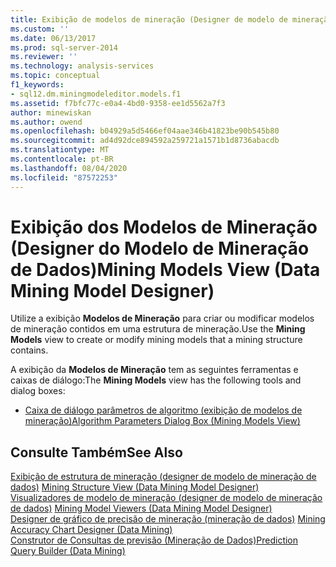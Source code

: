```yaml
---
title: Exibição de modelos de mineração (Designer de modelo de mineração de dados) | Microsoft Docs
ms.custom: ''
ms.date: 06/13/2017
ms.prod: sql-server-2014
ms.reviewer: ''
ms.technology: analysis-services
ms.topic: conceptual
f1_keywords:
- sql12.dm.miningmodeleditor.models.f1
ms.assetid: f7bfc77c-e0a4-4bd0-9358-ee1d5562a7f3
author: minewiskan
ms.author: owend
ms.openlocfilehash: b04929a5d5466ef04aae346b41823be90b545b80
ms.sourcegitcommit: ad4d92dce894592a259721a1571b1d8736abacdb
ms.translationtype: MT
ms.contentlocale: pt-BR
ms.lasthandoff: 08/04/2020
ms.locfileid: "87572253"
---
```

# <a name="mining-models-view-data-mining-model-designer"></a><span data-ttu-id="5f04b-102">Exibição dos Modelos de Mineração (Designer do Modelo de Mineração de Dados)</span><span class="sxs-lookup"><span data-stu-id="5f04b-102">Mining Models View (Data Mining Model Designer)</span></span>
  <span data-ttu-id="5f04b-103">Utilize a exibição **Modelos de Mineração** para criar ou modificar modelos de mineração contidos em uma estrutura de mineração.</span><span class="sxs-lookup"><span data-stu-id="5f04b-103">Use the **Mining Models** view to create or modify mining models that a mining structure contains.</span></span>  
  
 <span data-ttu-id="5f04b-104">A exibição da **Modelos de Mineração** tem as seguintes ferramentas e caixas de diálogo:</span><span class="sxs-lookup"><span data-stu-id="5f04b-104">The **Mining Models** view has the following tools and dialog boxes:</span></span>  
  
-   [<span data-ttu-id="5f04b-105">Caixa de diálogo parâmetros de algoritmo &#40;exibição de modelos de mineração&#41;</span><span class="sxs-lookup"><span data-stu-id="5f04b-105">Algorithm Parameters Dialog Box &#40;Mining Models View&#41;</span></span>](algorithm-parameters-dialog-box-mining-models-view.md)  
  
## <a name="see-also"></a><span data-ttu-id="5f04b-106">Consulte Também</span><span class="sxs-lookup"><span data-stu-id="5f04b-106">See Also</span></span>  
 <span data-ttu-id="5f04b-107">[Exibição de estrutura de mineração &#40;designer de modelo de mineração de dados&#41;](mining-structure-view-data-mining-model-designer.md) </span><span class="sxs-lookup"><span data-stu-id="5f04b-107">[Mining Structure View &#40;Data Mining Model Designer&#41;](mining-structure-view-data-mining-model-designer.md) </span></span>  
 <span data-ttu-id="5f04b-108">[Visualizadores de modelo de mineração &#40;designer de modelo de mineração de dados&#41;](mining-model-viewers-data-mining-model-designer.md) </span><span class="sxs-lookup"><span data-stu-id="5f04b-108">[Mining Model Viewers &#40;Data Mining Model Designer&#41;](mining-model-viewers-data-mining-model-designer.md) </span></span>  
 <span data-ttu-id="5f04b-109">[Designer de gráfico de precisão de mineração &#40;mineração de dados&#41;](mining-accuracy-chart-designer-data-mining.md) </span><span class="sxs-lookup"><span data-stu-id="5f04b-109">[Mining Accuracy Chart Designer &#40;Data Mining&#41;](mining-accuracy-chart-designer-data-mining.md) </span></span>  
 [<span data-ttu-id="5f04b-110">Construtor de Consultas de previsão &#40;Mineração de Dados&#41;</span><span class="sxs-lookup"><span data-stu-id="5f04b-110">Prediction Query Builder &#40;Data Mining&#41;</span></span>](prediction-query-builder-data-mining.md)  
  
  
